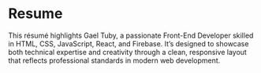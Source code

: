 # Resume
This résumé highlights Gael Tuby, a passionate Front-End Developer skilled in HTML, CSS, JavaScript, React, and Firebase. It’s designed to showcase both technical expertise and creativity through a clean, responsive layout that reflects professional standards in modern web development.
